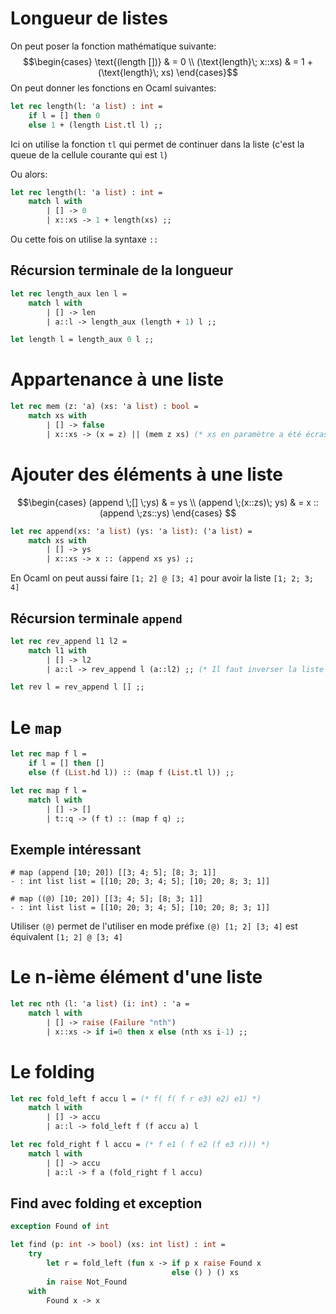 # Longueur de listes
On peut poser la fonction mathématique suivante: $$\begin{cases} \text{(length [])} & = 0 \\ (\text{length}\; x::xs) & = 1 + (\text{length}\; xs) \end{cases}$$
On peut donner les fonctions en Ocaml suivantes:
```ocaml
let rec length(l: 'a list) : int =
	if l = [] then 0
	else 1 + (length List.tl l) ;;
```
Ici on utilise la fonction `tl` qui permet de continuer dans la liste (c'est la queue de la cellule courante qui est `l`)

Ou alors:
```ocaml
let rec length(l: 'a list) : int = 
	match l with
		| [] -> 0
		| x::xs -> 1 + length(xs) ;;
```
Ou cette fois on utilise la syntaxe `::`

## Récursion terminale de la longueur
```ocaml
let rec length_aux len l =
	match l with
		| [] -> len
		| a::l -> length_aux (length + 1) l ;; 

let length l = length_aux 0 l ;;
```

# Appartenance à une liste

```ocaml
let rec mem (z: 'a) (xs: 'a list) : bool =
	match xs with
		| [] -> false
		| x::xs -> (x = z) || (mem z xs) (* xs en paramètre a été écrasé *) ;;
```

# Ajouter des éléments à une liste
$$\begin{cases}
(append \;[] \;ys) & = ys \\
(append \;(x::zs)\; ys) & = x :: (append \;zs::ys) 
\end{cases}
$$

```ocaml
let rec append(xs: 'a list) (ys: 'a list): ('a list) = 
	match xs with
		| [] -> ys
		| x::xs -> x :: (append xs ys) ;;
```
En Ocaml on peut aussi faire `[1; 2] @ [3; 4]` pour avoir la liste `[1; 2; 3; 4]`


## Récursion terminale `append`
```ocaml
let rec rev_append l1 l2 =
	match l1 with
		| [] -> l2
		| a::l -> rev_append l (a::l2) ;; (* Il faut inverser la liste ! *)

let rev l = rev_append l [] ;;
```

# Le `map`

```ocaml
let rec map f l = 
	if l = [] then []
	else (f (List.hd l)) :: (map f (List.tl l)) ;;
```

```ocaml
let rec map f l = 
	match l with
		| [] -> []
		| t::q -> (f t) :: (map f q) ;;
```

## Exemple intéressant
```
# map (append [10; 20]) [[3; 4; 5]; [8; 3; 1]]
- : int list list = [[10; 20; 3; 4; 5]; [10; 20; 8; 3; 1]]

# map ((@) [10; 20]) [[3; 4; 5]; [8; 3; 1]]
- : int list list = [[10; 20; 3; 4; 5]; [10; 20; 8; 3; 1]]
```

Utiliser `(@)` permet de l'utiliser en mode préfixe `(@) [1; 2] [3; 4]` est équivalent `[1; 2] @ [3; 4]`

# Le n-ième élément d'une liste

```ocaml
let rec nth (l: 'a list) (i: int) : 'a = 
	match l with
		| [] -> raise (Failure "nth")
		| x::xs -> if i=0 then x else (nth xs i-1) ;;
```

# Le folding
```ocaml
let rec fold_left f accu l = (* f( f( f r e3) e2) e1) *)
	match l with
		| [] -> accu
		| a::l -> fold_left f (f accu a) l  

let rec fold_right f l accu = (* f e1 ( f e2 (f e3 r))) *)
	match l with
		| [] -> accu
		| a::l -> f a (fold_right f l accu)
```


## Find avec folding et exception
```ocaml
exception Found of int

let find (p: int -> bool) (xs: int list) : int =
	try
		let r = fold_left (fun x -> if p x raise Found x
									else () ) () xs
		in raise Not_Found
	with
		Found x -> x
```
